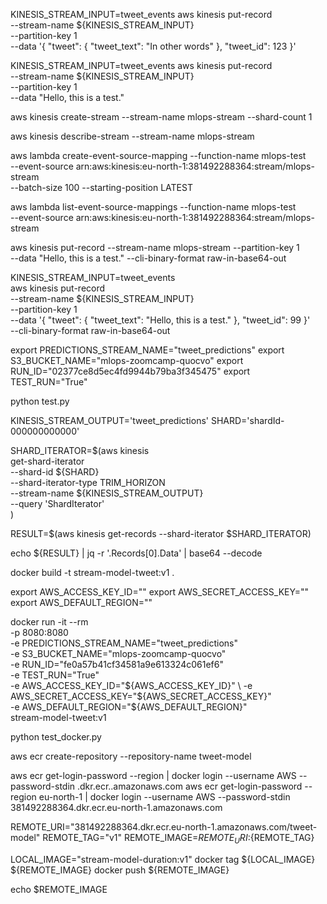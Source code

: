 
KINESIS_STREAM_INPUT=tweet_events
aws kinesis put-record \
    --stream-name ${KINESIS_STREAM_INPUT} \
    --partition-key 1 \
    --data '{ 
        "tweet": {
            "tweet_text": "In other words"
        }, 
        "tweet_id": 123
    }'

KINESIS_STREAM_INPUT=tweet_events
aws kinesis put-record \
    --stream-name ${KINESIS_STREAM_INPUT} \
    --partition-key 1 \
    --data "Hello, this is a test."

aws kinesis create-stream --stream-name mlops-stream --shard-count 1

aws kinesis describe-stream --stream-name mlops-stream

aws lambda create-event-source-mapping --function-name mlops-test \
--event-source  arn:aws:kinesis:eu-north-1:381492288364:stream/mlops-stream \
--batch-size 100 --starting-position LATEST

aws lambda list-event-source-mappings --function-name mlops-test \
--event-source arn:aws:kinesis:eu-north-1:381492288364:stream/mlops-stream

aws kinesis put-record --stream-name mlops-stream --partition-key 1 \
--data "Hello, this is a test." --cli-binary-format raw-in-base64-out

KINESIS_STREAM_INPUT=tweet_events  
aws kinesis put-record \
    --stream-name ${KINESIS_STREAM_INPUT} \
    --partition-key 1 \
    --data '{ 
        "tweet": {
            "tweet_text": "Hello, this is a test."
        }, 
        "tweet_id": 99
    }' \
    --cli-binary-format raw-in-base64-out


export PREDICTIONS_STREAM_NAME="tweet_predictions"
export S3_BUCKET_NAME="mlops-zoomcamp-quocvo"
export RUN_ID="02377ce8d5ec4fd9944b79ba3f345475"
export TEST_RUN="True"

python test.py


KINESIS_STREAM_OUTPUT='tweet_predictions'
SHARD='shardId-000000000000'

SHARD_ITERATOR=$(aws kinesis \
    get-shard-iterator \
        --shard-id ${SHARD} \
        --shard-iterator-type TRIM_HORIZON \
        --stream-name ${KINESIS_STREAM_OUTPUT} \
        --query 'ShardIterator' \
)

RESULT=$(aws kinesis get-records --shard-iterator $SHARD_ITERATOR)

echo ${RESULT} | jq -r '.Records[0].Data' | base64 --decode


docker build -t stream-model-tweet:v1 .

export AWS_ACCESS_KEY_ID=""
export AWS_SECRET_ACCESS_KEY=""
export AWS_DEFAULT_REGION=""


docker run -it --rm \
    -p 8080:8080 \
    -e PREDICTIONS_STREAM_NAME="tweet_predictions" \
    -e S3_BUCKET_NAME="mlops-zoomcamp-quocvo" \
    -e RUN_ID="fe0a57b41cf34581a9e613324c061ef6" \
    -e TEST_RUN="True" \
    -e AWS_ACCESS_KEY_ID="${AWS_ACCESS_KEY_ID}" \
    -e AWS_SECRET_ACCESS_KEY="${AWS_SECRET_ACCESS_KEY}" \
    -e AWS_DEFAULT_REGION="${AWS_DEFAULT_REGION}" \
    stream-model-tweet:v1

python test_docker.py

aws ecr create-repository --repository-name tweet-model

aws ecr get-login-password --region <your-region> | docker login --username AWS --password-stdin <your-account-id>.dkr.ecr.<your-region>.amazonaws.com
aws ecr get-login-password --region eu-north-1 | docker login --username AWS --password-stdin 381492288364.dkr.ecr.eu-north-1.amazonaws.com

REMOTE_URI="381492288364.dkr.ecr.eu-north-1.amazonaws.com/tweet-model"
REMOTE_TAG="v1"
REMOTE_IMAGE=${REMOTE_URI}:${REMOTE_TAG}

LOCAL_IMAGE="stream-model-duration:v1"
docker tag ${LOCAL_IMAGE} ${REMOTE_IMAGE}
docker push ${REMOTE_IMAGE}

echo $REMOTE_IMAGE
